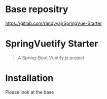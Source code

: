 # Base repositry

https://gitlab.com/randyyaj/SpringVue-Starter

# SpringVuetify Starter

> A Spring-Boot Vuetify.js project

# Installation

Please look at the base
